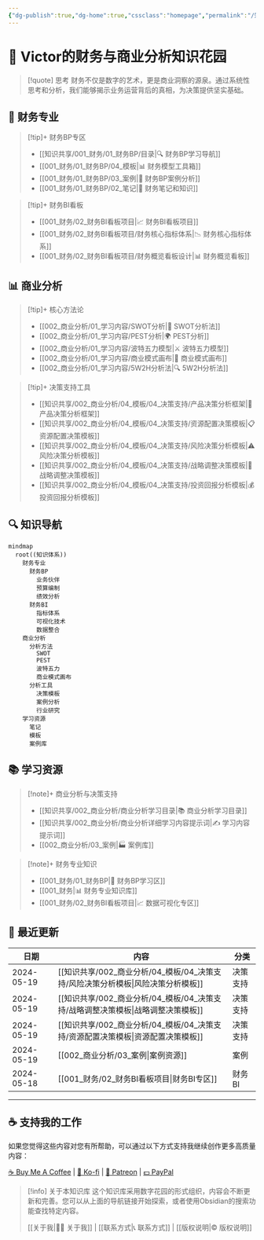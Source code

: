 ```yaml
---
{"dg-publish":true,"dg-home":true,"cssclass":"homepage","permalink":"/知识共享/首页/","tags":["gardenEntry"],"dgPassFrontmatter":true}
---
```



# 🌟 Victor的财务与商业分析知识花园

> [!quote] 思考
> 财务不仅是数字的艺术，更是商业洞察的源泉。通过系统性思考和分析，我们能够揭示业务运营背后的真相，为决策提供坚实基础。

<div class="grid-container">
<div class="grid-item">

## 💼 财务专业


> [!tip]+ 财务BP专区
> - [[知识共享/001_财务/01_财务BP/目录\|🔍 财务BP学习导航]]
> - [[001_财务/01_财务BP/04_模板\|📊 财务模型工具箱]]
> - [[001_财务/01_财务BP/03_案例\|📝 财务BP案例分析]]
> - [[001_财务/01_财务BP/02_笔记\|🧮 财务笔记和知识]]

> [!tip]+ 财务BI看板
> - [[001_财务/02_财务BI看板项目\|📈 财务BI看板项目]]
> - [[001_财务/02_财务BI看板项目/财务核心指标体系\|📉 财务核心指标体系]]
> - [[001_财务/02_财务BI看板项目/财务概览看板设计\|📊 财务概览看板]]

</div>
<div class="grid-item">

## 📊 商业分析


> [!tip]+ 核心方法论
> - [[002_商业分析/01_学习内容/SWOT分析\|🔄 SWOT分析法]]
> - [[002_商业分析/01_学习内容/PEST分析\|🌍 PEST分析]]
> - [[002_商业分析/01_学习内容/波特五力模型\|⚔️ 波特五力模型]]
> - [[002_商业分析/01_学习内容/商业模式画布\|🎨 商业模式画布]]
> - [[002_商业分析/01_学习内容/5W2H分析法\|🔍 5W2H分析法]]

> [!tip]+ 决策支持工具
> - [[知识共享/002_商业分析/04_模板/04_决策支持/产品决策分析框架\|🎯 产品决策分析框架]]
> - [[知识共享/002_商业分析/04_模板/04_决策支持/资源配置决策模板\|📋 资源配置决策模板]]
> - [[知识共享/002_商业分析/04_模板/04_决策支持/风险决策分析模板\|⚠️ 风险决策分析模板]]
> - [[知识共享/002_商业分析/04_模板/04_决策支持/战略调整决策模板\|🧠 战略调整决策模板]]
> - [[知识共享/002_商业分析/04_模板/04_决策支持/投资回报分析模板\|💰 投资回报分析模板]]

</div>
</div>

## 🔍 知识导航

```mermaid
mindmap
  root((知识体系))
    财务专业
      财务BP
        业务伙伴
        预算编制
        绩效分析
      财务BI
        指标体系
        可视化技术
        数据整合
    商业分析
      分析方法
        SWOT
        PEST
        波特五力
        商业模式画布
      分析工具
        决策模板
        案例分析
        行业研究
    学习资源
      笔记
      模板
      案例库
```

## 📚 学习资源

> [!note]+ 商业分析与决策支持 
> - [[知识共享/002_商业分析/商业分析学习目录\|📚 商业分析学习目录]]
> - [[知识共享/002_商业分析/商业分析详细学习内容提示词\|✍️ 学习内容提示词]]
> - [[002_商业分析/03_案例\|🏭 案例库]]

> [!note]+ 财务专业知识
> - [[001_财务/01_财务BP\|📆 财务BP学习区]]
> - [[001_财务\|📊 财务专业知识库]]
> - [[001_财务/02_财务BI看板项目\|📈 数据可视化专区]]

## 🔄 最近更新

| 日期 | 内容 | 分类 |
|------|------|------|
| 2024-05-19 | [[知识共享/002_商业分析/04_模板/04_决策支持/风险决策分析模板\|风险决策分析模板]] | 决策支持 |
| 2024-05-19 | [[知识共享/002_商业分析/04_模板/04_决策支持/战略调整决策模板\|战略调整决策模板]] | 决策支持 |
| 2024-05-19 | [[知识共享/002_商业分析/04_模板/04_决策支持/资源配置决策模板\|资源配置决策模板]] | 决策支持 |
| 2024-05-19 | [[002_商业分析/03_案例\|案例资源]] | 案例 |
| 2024-05-18 | [[001_财务/02_财务BI看板项目\|财务BI专区]] | 财务BI |

---

## ☕ 支持我的工作

如果您觉得这些内容对您有所帮助，可以通过以下方式支持我继续创作更多高质量内容：

<div class="support-buttons">
<a href="https://www.buymeacoffee.com/yourname" target="_blank">☕ Buy Me A Coffee</a> | 
<a href="https://ko-fi.com/yourname" target="_blank">🧋 Ko-fi</a> | 
<a href="https://www.patreon.com/yourname" target="_blank">💝 Patreon</a> | 
<a href="https://paypal.me/yourname" target="_blank">💵 PayPal</a>
</div>

> [!info] 关于本知识库
> 这个知识库采用数字花园的形式组织，内容会不断更新和完善。您可以从上面的导航链接开始探索，或者使用Obsidian的搜索功能查找特定内容。
> 
> [[关于我\|👨‍💼 关于我]] | [[联系方式\|📞 联系方式]] | [[版权说明\|©️ 版权说明]]
